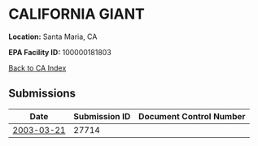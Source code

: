# CALIFORNIA GIANT

**Location:** Santa Maria, CA

**EPA Facility ID:** 100000181803

[Back to CA Index](../../index.md)

## Submissions

| Date | Submission ID | Document Control Number |
|------|--------------|-------------------------|
| [2003-03-21](submissions/27714.md) | 27714 |  |
